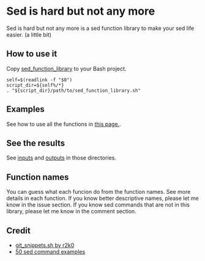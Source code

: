 # Sed is hard but not any more

Sed is hard but not any more is a sed function library to make your sed life easier. (a little bit)

## How to use it

Copy [sed_function_library](https://github.com/shinokada/sed-function-library/blob/main/lib/sed_function_library.sh) to your Bash project.

```
self=$(readlink -f "$0")
script_dir=${self%/*}
. "${script_dir}/path/to/sed_function_library.sh"
```

## Examples

See how to use all the functions in [this page.](https://github.com/shinokada/sed-function-library/blob/main/src/sed_scripts.sh).

## See the results

See [inputs](https://github.com/shinokada/sed-function-library/tree/main/inputs) and [outputs](https://github.com/shinokada/sed-function-library/tree/main/outputs) in those directories.

## Function names

You can guess what each funcion do from the function names. See more details in each function.
If you know better descriptive names, please let me know in the issue section.
If you know sed commands that are not in this library, please let me know in the comment section.

## Credit

- [git_snippets.sh by r2k0](https://gist.github.com/r2k0/1152840)
- [50 sed command examples](https://linuxhint.com/50_sed_command_examples)